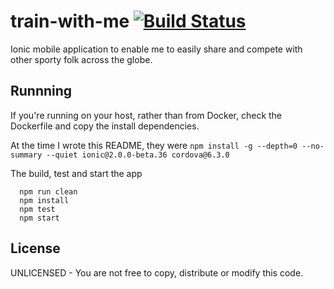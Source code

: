 # train-with-me [![Build Status](https://travis-ci.org/Stono/train-with-me.svg?branch=master)](https://travis-ci.org/Stono/train-with-me)
Ionic mobile application to enable me to easily share and compete with other sporty folk across the globe.

## Runnning
If you're running on your host, rather than from Docker, check the Dockerfile and copy the install dependencies.

At the time I wrote this README, they were `npm install -g --depth=0 --no-summary --quiet ionic@2.0.0-beta.36 cordova@6.3.0`

The build, test and start the app
```
  npm run clean
  npm install
  npm test
  npm start
```

## License
UNLICENSED - You are not free to copy, distribute or modify this code.
